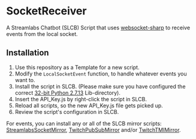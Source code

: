# SocketReceiver

A Streamlabs Chatbot (SLCB) Script that uses [websocket-sharp](https://github.com/sta/websocket-sharp) to receive events from the local socket.

## Installation

1. Use this repository as a Template for a new script.
2. Modify the `LocalSocketEvent` function, to handle whatever events you want to.
3. Install the script in SLCB. (Please make sure you have configured the correct [32-bit Python 2.7.13](https://www.python.org/ftp/python/2.7.13/python-2.7.13.msi) Lib-directory).
4. Insert the API_Key.js by right-click the script in SLCB.
5. Reload all scripts, so the new API_Key.js file gets picked up.
6. Review the script's configuration in SLCB.

For events, you can install any or all of the SLCB mirror scripts: [StreamlabsSocketMirror](https://github.com/nossebro/StreamlabsSocketMirror), [TwitchPubSubMirror](https://github.com/nossebro/TwitchPubSubMirror) and/or [TwitchTMIMirror](https://github.com/nossebro/TwitchTMIMirror).
